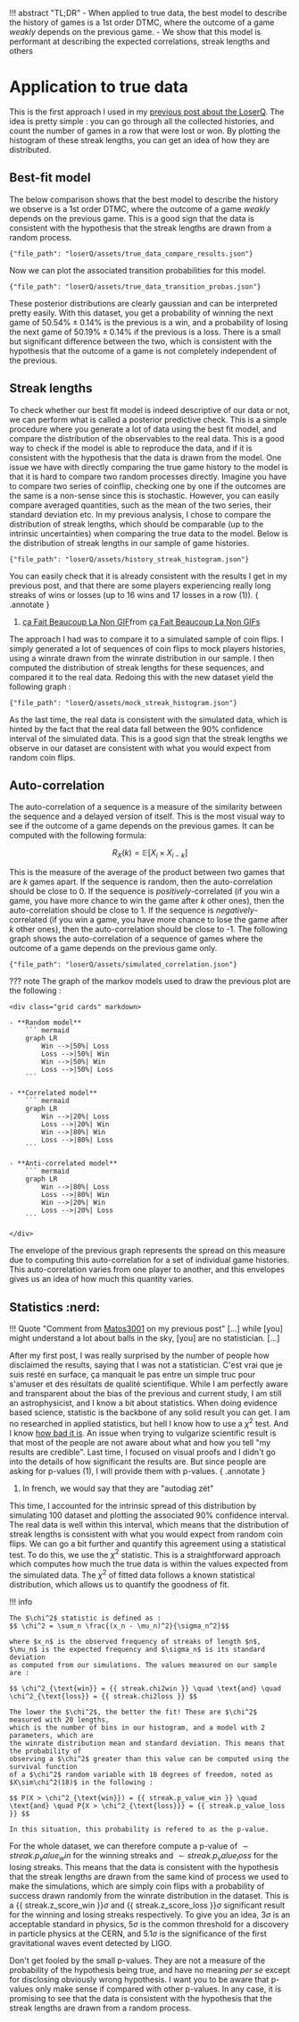 !!! abstract "TL;DR"
    - When applied to true data, the best model to describe the history of games is a 1st order DTMC, where 
    the outcome of a game *weakly* depends on the previous game.
    - We show that this model is performant at describing the expected correlations, streak lengths and others 

# Application to true data

This is the first approach I used in my [previous post about the LoserQ](https://www.reddit.com/r/leagueoflegends/comments/15k2nw4/existence_of_loser_queue_a_statistical_analysis/).
The idea is pretty simple : you can go through all the collected histories, and count the number of games in a row 
that were lost or won. By plotting the histogram of these streak lengths, you can get an idea of how they are distributed. 

## Best-fit model 

The below comparison shows that the best model to describe the history we observe is a 1st order DTMC, where the outcome
of a game *weakly* depends on the previous game. This is a good sign that the data is consistent with the hypothesis that
the streak lengths are drawn from a random process. 

``` plotly
{"file_path": "loserQ/assets/true_data_compare_results.json"}
```

Now we can plot the associated transition probabilities for this model.

``` plotly
{"file_path": "loserQ/assets/true_data_transition_probas.json"}
```

These posterior distributions are clearly gaussian and can be interpreted pretty easily. With this dataset, you get a 
probability of winning the next game of $50.54\% \pm 0.14 \%$ is the previous is a win, and a probability of losing 
the next game of $50.19\% \pm 0.14 \%$ if the previous is a loss. There is a small but significant difference between
the two, which is consistent with the hypothesis that the outcome of a game is not completely independent of the 
previous. 

## Streak lengths

To check whether our best fit model is indeed descriptive of our data or not, we can perform what is called a 
posterior predictive check. This is a simple procedure where you generate a lot of data using the best fit model, and
compare the distribution of the observables to the real data. This is a good way to check if the model is able to 
reproduce the data, and if it is consistent with the hypothesis that the data is drawn from the model. One issue we 
have with directly comparing the true game history to the model is that it is hard to compare two random processes 
directly. Imagine you have to compare two series of coinflip, checking one by one if the outcomes are the same is a 
non-sense since this is stochastic. However, you can easily compare averaged quantities, such as the mean of the two 
series, their standard deviation etc. In my previous analysis, I chose to compare the distribution of streak lengths, 
which should be comparable (up to the intrinsic uncertainties) when comparing the true data to the model. Below is the 
distribution of streak lengths in our sample of game histories. 

``` plotly
{"file_path": "loserQ/assets/history_streak_histogram.json"}
```

You can easily check that it is already consistent with the results I get in my previous post, and that there are some
players experiencing really long streaks of wins or losses (up to 16 wins and 17 losses in a row (1)).
{ .annotate }

1.  <div class="tenor-gif-embed" data-postid="27295909" data-share-method="host" data-aspect-ratio="1.77778" data-width="100%"><a href="https://tenor.com/view/%C3%A7a-fait-beaucoup-la-non-gif-27295909">ça Fait Beaucoup La Non GIF</a>from <a href="https://tenor.com/search/%C3%A7a+fait+beaucoup+la+non-gifs">ça Fait Beaucoup La Non GIFs</a></div> <script type="text/javascript" async src="https://tenor.com/embed.js"></script>

The approach I had was to compare it to a simulated sample of coin flips. I simply generated a lot of sequences of coin 
flips to mock players histories, using a winrate drawn from the winrate distribution in our sample. I then computed 
the distribution of streak lengths for these sequences, and compared it to the real data. Redoing this with the new dataset 
yield the following graph :

``` plotly
{"file_path": "loserQ/assets/mock_streak_histogram.json"}
```

As the last time, the real data is consistent with the simulated data, which is hinted by the fact that the real data 
fall between the $90\%$ confidence interval of the simulated data. This is a good sign that the streak lengths we 
observe in our dataset are consistent with what you would expect from random coin flips.

## Auto-correlation

The auto-correlation of a sequence is a measure of the similarity between the sequence and a delayed version of itself.
This is the most visual way to see if the outcome of a game depends on the previous games. It can be computed with the 
following formula:
 
$$
R_X(k) = \mathbb{E}\left[ X_i \times X_{i-k} \right]
$$

This is the measure of the average of the product between two games that are $k$ games apart. If the sequence is random, 
then the auto-correlation should be close to 0. If the sequence is *positively*-correlated (if you win a game, you have
more chance to win the game after $k$ other ones), then the auto-correlation 
should be close to 1. If the sequence is *negatively*-correlated (if you win a game, you have more chance to lose the game
after $k$ other ones), then the auto-correlation should be close to -1. The following graph shows the auto-correlation of
a sequence of games where the outcome of a game depends on the previous game only. 

``` plotly
{"file_path": "loserQ/assets/simulated_correlation.json"}
```

??? note 
    The graph of the markov models used to draw the previous plot are the following : 

    <div class="grid cards" markdown>

    - **Random model**
        ``` mermaid
        graph LR
            Win -->|50%| Loss
            Loss -->|50%| Win
            Win -->|50%| Win
            Loss -->|50%| Loss
        ``` 
    
    - **Correlated model**
        ``` mermaid
        graph LR
            Win -->|20%| Loss
            Loss -->|20%| Win
            Win -->|80%| Win
            Loss -->|80%| Loss
        ``` 

    - **Anti-correlated model**
        ``` mermaid
        graph LR
            Win -->|80%| Loss
            Loss -->|80%| Win
            Win -->|20%| Win
            Loss -->|20%| Loss
        ```

    </div>

The envelope of the previous graph represents the spread on this measure due to computing this auto-correlation for a 
set of individual game histories. This auto-correlation varies from one player to another, and this envelopes gives us
an idea of how much this quantity varies.

## Statistics :nerd:

!!! Quote "Comment from [Matos3001](https://www.reddit.com/r/leagueoflegends/comments/15k2nw4/comment/jvlq50c/?utm_source=share&utm_medium=web3x&utm_name=web3xcss&utm_term=1&utm_content=share_button) on my previous post"
    [...] while [you] might understand a lot about balls in the sky, [you] are no statistician. [...]

After my first post, I was really surprised by the number of people how disclaimed the results, saying that I was not a
statistician. 
C'est vrai que je suis resté en surface, ça manquait le pas entre un simple truc pour s'amuser et des résultats de qualité scientifique.
While I am perfectly aware and transparent about the bias of the previous and current study, I am still an 
astrophysicist, and I know a bit about statistics. When doing evidence based science, statistic is the backbone of any 
solid result you can get. I am no researched in applied statistics, but hell I know how to use a $\chi^2$ test. And I 
know [how bad it is](https://en.wikipedia.org/wiki/Misuse_of_p-values). An issue when trying to vulgarize scientific result is that most of the people are not aware about 
what and how you tell "my results are credible". Last time, I focused on visual proofs and I didn't go into the details
of how significant the results are. But since people are asking for p-values (1), I will provide them with p-values.
{ .annotate }

1.  In french, we would say that they are "autodiag zét"


This time, I accounted for the intrinsic spread of this distribution by simulating 100 dataset and plotting 
the associated $90\%$ confidence interval. The real data is well within this interval, which means that the distribution
of streak lengths is consistent with what you would expect from random coin flips. We can go a bit further and quantify
this agreement using a statistical test. To do this, we use the $\chi^2$ statistic. This is a straightforward approach which computes how much the 
true data is within the values expected from the simulated data. The $\chi^2$ of fitted data follows a known statistical 
distribution, which allows us to quantify the goodness of fit. 

!!! info
    
    The $\chi^2$ statistic is defined as : 
    $$ \chi^2 = \sum_n \frac{(x_n - \mu_n)^2}{\sigma_n^2}$$ 

    where $x_n$ is the observed frequency of streaks of length $n$, 
    $\mu_n$ is the expected frequency and $\sigma_n$ is its standard deviation 
    as computed from our simulations. The values measured on our sample are : 

    $$ \chi^2_{\text{win}} = {{ streak.chi2win }} \quad \text{and} \quad \chi^2_{\text{loss}} = {{ streak.chi2loss }} $$

    The lower the $\chi^2$, the better the fit! These are $\chi^2$ measured with 20 lengths, 
    which is the number of bins in our histogram, and a model with 2 parameters, which are 
    the winrate distribution mean and standard deviation. This means that the probability of 
    observing a $\chi^2$ greater than this value can be computed using the survival function
    of a $\chi^2$ random variable with 18 degrees of freedom, noted as $X\sim\chi^2(18)$ in the following : 

    $$ P(X > \chi^2_{\text{win}}) = {{ streak.p_value_win }} \quad \text{and} \quad P{X > \chi^2_{\text{loss}}} = {{ streak.p_value_loss }} $$

    In this situation, this probability is refered to as the p-value. 

For the whole dataset, we can therefore compute a p-value
of $\sim {{ streak.p_value_win }}$ for the winning streaks and $\sim {{ streak.p_value_loss }}$ for the losing streaks. This means that the data is
consistent with the hypothesis that the streak lengths are drawn from the same kind of process we used to make the 
simulations, which are simply coin flips with a probability of success drawn randomly from the winrate distribution
in the dataset. This is a {{ streak.z_score_win }}$\sigma$ and {{ streak.z_score_loss }}$\sigma$ significant result 
for the winning and losing streaks respectively. To give you an idea, 3$\sigma$ is an acceptable standard in physics, 
$5\sigma$ is the common threshold for a discovery in particle physics at the CERN, and $5.1\sigma$ is the 
significance of the first gravitational waves event detected by LIGO.


Don't get fooled by the small p-values. They are not a measure of the probability of the hypothesis 
being true, and have no meaning *per se* except for disclosing obviously wrong hypothesis. I want 
you to be aware that p-values only make sense if compared with other p-values. In any case, it is promising to see
that the data is consistent with the hypothesis that the streak lengths are drawn from a random process.
